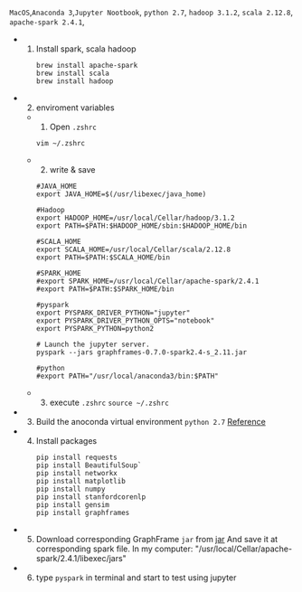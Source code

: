 `MacOS`,`Anaconda 3`,`Jupyter Nootbook`, `python 2.7`, `hadoop 3.1.2`, `scala 2.12.8`, `apache-spark 2.4.1`, 

- 1. Install spark, scala hadoop
      ```
      brew install apache-spark
      brew install scala
      brew install hadoop
      ```
- 2. enviroment variables

  - 1. Open `.zshrc`

    `vim ~/.zshrc`

  - 2. write & save
    ```
    #JAVA_HOME
    export JAVA_HOME=$(/usr/libexec/java_home)

    #Hadoop
    export HADOOP_HOME=/usr/local/Cellar/hadoop/3.1.2
    export PATH=$PATH:$HADOOP_HOME/sbin:$HADOOP_HOME/bin

    #SCALA_HOME
    export SCALA_HOME=/usr/local/Cellar/scala/2.12.8
    export PATH=$PATH:$SCALA_HOME/bin

    #SPARK_HOME
    #export SPARK_HOME=/usr/local/Cellar/apache-spark/2.4.1
    #export PATH=$PATH:$SPARK_HOME/bin

    #pyspark
    export PYSPARK_DRIVER_PYTHON="jupyter"
    export PYSPARK_DRIVER_PYTHON_OPTS="notebook"
    export PYSPARK_PYTHON=python2

    # Launch the jupyter server.
    pyspark --jars graphframes-0.7.0-spark2.4-s_2.11.jar

    #python
    #export PATH="/usr/local/anaconda3/bin:$PATH"
    ```
  - 3. execute `.zshrc`
    `source ~/.zshrc`

- 3. Build the anoconda virtual environment `python 2.7`
[Reference](https://uoa-eresearch.github.io/eresearch-cookbook/recipe/2014/11/20/conda/)

- 4. Install packages 
      ```
      pip install requests
      pip install BeautifulSoup`
      pip install networkx
      pip install matplotlib
      pip install numpy
      pip install stanfordcorenlp
      pip install gensim
      pip install graphframes
      ```
- 5. Download corresponding GraphFrame `jar` 
from [jar](https://dl.bintray.com/spark-packages/maven/graphframes/graphframes/0.7.0-spark2.4-s_2.11/)
And save it at corresponding spark file. In my computer: "/usr/local/Cellar/apache-spark/2.4.1/libexec/jars"

- 6. type `pyspark` in terminal and start to test using jupyter
